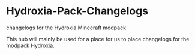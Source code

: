 # Hydroxia-Pack-Changelogs
changelogs for the Hydroxia Minecraft modpack

This hub will mainly be used for a place for us to place changelogs for the modpack Hydroxia.
